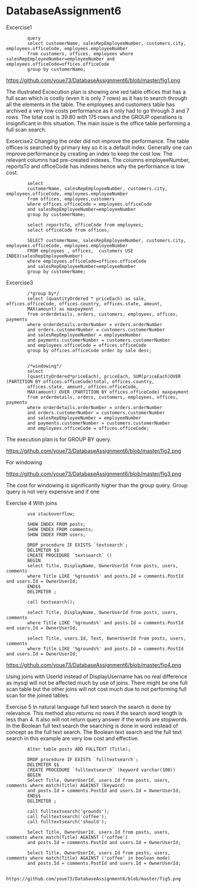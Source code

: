 # DatabaseAssignment6


Excercise1


            query
            select customerName, salesRepEmployeeNumber, customers.city, employees.officeCode, employees.employeeNumber 
            from customers, offices, employees where salesRepEmployeeNumber=employeeNumber and employees.officeCode=offices.officeCode
            group by customerName;

https://github.com/youe73/DatabaseAssignment6/blob/master/fig1.png

The illustrated Excecution plan is showing one red table offices that has a full scan which is costly (even it is only 7 rows) as it has to search through all the elements in the table. The employees and customers table has archived a very low costs performance as it only had to go through 3 and 7 rows. The total cost is 39.80 with 175 rows and the GROUP operations is insignificant in this situation. The main issue is the office table performing a full scan search.  

Excercise2
Changing the order did not improve the performance. The table offices is searched by primary key so it is a default index. Generally one can improve performance by creating an index to keep the cost low. The relevant columns had pre-created indexes. The columns employeeNumber, reportsTo and officeCode has indexes hence why the performance is low cost. 

            select 
            customerName, salesRepEmployeeNumber, customers.city, employees.officeCode, employees.employeeNumber
            from offices, employees,customers
            where offices.officeCode = employees.officeCode  
            and salesRepEmployeeNumber=employeeNumber
            group by customerName;

            select reportsTo, officeCode from employees;
            select officeCode from offices;

            SELECT customerName, salesRepEmployeeNumber, customers.city, employees.officeCode, employees.employeeNumber
            FROM employees , offices,  customers USE INDEX(salesRepEmployeeNumber)
            where employees.officeCode=offices.officeCode
            and salesRepEmployeeNumber=employeeNumber  
            group by customerName;

Excercise3

            /*group by*/
            select (quantityOrdered * priceEach) as sale, offices.officeCode, offices.country, offices.state, amount, 
            MAX(amount) as maxpayment
            from orderdetails, orders, customers, employees, offices, payments
            where orderdetails.orderNumber = orders.orderNumber
            and orders.customerNumber = customers.customerNumber
            and salesRepEmployeeNumber = employeeNumber
            and payments.customerNumber = customers.customerNumber 
            and employees.officeCode = offices.officeCode 
            group by offices.officeCode order by sale desc;


            /*windowing*/
            select 
            (quantityOrdered*priceEach), priceEach, SUM(priceEach)OVER (PARTITION BY offices.officeCode)total, offices.country, 
            offices.state, amount, offices.officeCode,
            MAX(amount) OVER (PARTITION BY offices.officeCode) maxpayment
            from orderdetails, orders, customers, employees, offices, payments
            where orderdetails.orderNumber = orders.orderNumber
            and orders.customerNumber = customers.customerNumber
            and salesRepEmployeeNumber = employeeNumber
            and payments.customerNumber = customers.customerNumber 
            and employees.officeCode = offices.officeCode; 




The execution plan is for GROUP BY query.



https://github.com/youe73/DatabaseAssignment6/blob/master/fig2.png
 
 
For windowing
 
 https://github.com/youe73/DatabaseAssignment6/blob/master/fig3.png
 
The cost for windowing is significantly higher than the group query. Group query is not very expensive and if one 



Exercise 4
With joins

            use stackoverflow;

            SHOW INDEX FROM posts;
            SHOW INDEX FROM comments;
            SHOW INDEX FROM users;

            DROP procedure IF EXISTS `textsearch`;
            DELIMITER $$
            CREATE PROCEDURE `textsearch` ()
            BEGIN
            select Title, DisplayName, OwnerUserId from posts, users, comments
            where Title LIKE '%grounds%' and posts.Id = comments.PostId and users.Id = OwnerUserId;
            END$$
            DELIMITER ;

            call textsearch();

            select Title, DisplayName, OwnerUserId from posts, users, comments
            where Title LIKE '%grounds%' and posts.Id = comments.PostId and users.Id = OwnerUserId;

            select Title, users.Id, Text, OwnerUserId from posts, users, comments
            where Title LIKE '%grounds%' and posts.Id = comments.PostId and users.Id = OwnerUserId;

 https://github.com/youe73/DatabaseAssignment6/blob/master/fig4.png
 
Using joins with UserId instead of DisplayUsername has no real difference as mysql will not be affected much by use of joins. There might be one full scan table but the other joins will not cost much due to not performing full scan for the joined tables.  

Exercise 5
In natural language full text search the search is done by relevance. This method also returns no rows if the search word length is less than 4. It also will not return query answer if the words are stopwords. In the Boolean full text search the searching is done in word instead of concept as the full text search. 
The Boolean text search and the full text search in this example are very low cost and effective.

 
            Alter table posts ADD FULLTEXT (Title);

            DROP procedure IF EXISTS `fulltextsearch`;
            DELIMITER $$
            CREATE PROCEDURE `fulltextsearch` (keyword varchar(100))
            BEGIN
            Select Title, OwnerUserId, users.Id from posts, users, comments where match(Title) AGAINST (keyword)
            and posts.Id = comments.PostId and users.Id = OwnerUserId;
            END$$
            DELIMITER ;

            call fulltextsearch('grounds');
            call fulltextsearch('coffee');
            call fulltextsearch('should');

            Select Title, OwnerUserId, users.Id from posts, users, comments where match(Title) AGAINST ('coffee')
            and posts.Id = comments.PostId and users.Id = OwnerUserId;

            Select Title, OwnerUserId, users.Id from posts, users, comments where match(Title) AGAINST ('coffee' in boolean mode)
            and posts.Id = comments.PostId and users.Id = OwnerUserId;

            https://github.com/youe73/DatabaseAssignment6/blob/master/fig5.png






 




